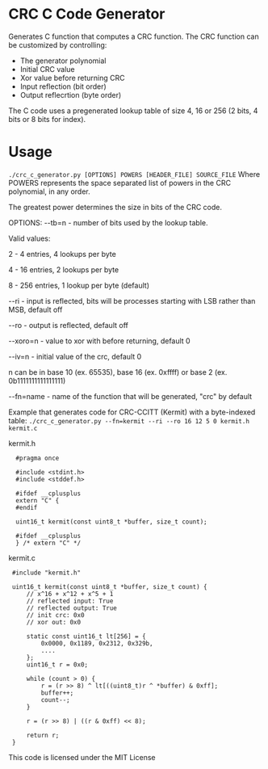 # CRC C Code Generator
Generates C function that computes a CRC function.
The CRC function can be customized by controlling:
 - The generator polynomial
 - Initial CRC value
 - Xor value before returning CRC
 - Input reflection (bit order)
 - Output reflecrtion (byte order)

The C code uses a pregenerated lookup table of size 4, 16 or 256 (2 bits, 4 bits
or 8 bits for index).

# Usage
`./crc_c_generator.py [OPTIONS] POWERS [HEADER_FILE] SOURCE_FILE`
Where POWERS represents the space separated list of powers in the CRC polynomial, in any order.

The greatest power determines the size in bits of the CRC code.


OPTIONS:
--tb=n - number of bits used by the lookup table.

   Valid values:

   2 - 4 entries, 4 lookups per byte

   4 - 16 entries, 2 lookups per byte

   8 - 256 entries, 1 lookup per byte (default)

--ri - input is reflected, bits will be processes starting with LSB rather than MSB, default off

--ro - output is reflected, default off

--xoro=n - value to xor with before returning, default 0

--iv=n - initial value of the crc, default 0

   n can be in base 10 (ex. 65535), base 16 (ex. 0xffff) or base 2 (ex. 0b1111111111111111)

--fn=name - name of the function that will be generated, "crc" by default

Example that generates code for CRC-CCITT (Kermit) with a byte-indexed table:
`./crc_c_generator.py --fn=kermit --ri --ro 16 12 5 0 kermit.h kermit.c`

kermit.h
```
  #pragma once
  
  #include <stdint.h>
  #include <stddef.h>
  
  #ifdef __cplusplus
  extern "C" {
  #endif
  
  uint16_t kermit(const uint8_t *buffer, size_t count);
  
  #ifdef __cplusplus
  } /* extern "C" */
```

kermit.c
```
 #include "kermit.h"
 
 uint16_t kermit(const uint8_t *buffer, size_t count) {
     // x^16 + x^12 + x^5 + 1
     // reflected input: True
     // reflected output: True
     // init crc: 0x0
     // xor out: 0x0
  
     static const uint16_t lt[256] = {
         0x0000, 0x1189, 0x2312, 0x329b,
         ....
     };
     uint16_t r = 0x0;
  
     while (count > 0) {
         r = (r >> 8) ^ lt[((uint8_t)r ^ *buffer) & 0xff];
         buffer++;
         count--;
     }
  
     r = (r >> 8) | ((r & 0xff) << 8);
  
     return r;
 }
 ```

This code is licensed under the MIT License
